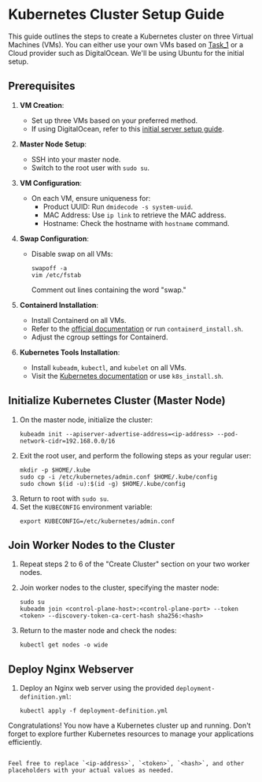 # Kubernetes Cluster Setup Guide

This guide outlines the steps to create a Kubernetes cluster on three Virtual Machines (VMs). You can either use your own VMs based on [Task_1](https://github.com/mhesfahani97/DigiNext-DevOps-BootCamp/tree/main/Task_1) or a Cloud provider such as DigitalOcean. We'll be using Ubuntu for the initial setup.

## Prerequisites

1. **VM Creation**:
   - Set up three VMs based on your preferred method.
   - If using DigitalOcean, refer to this [initial server setup guide](https://www.digitalocean.com/community/tutorials/initial-server-setup-with-ubuntu-20-04).

2. **Master Node Setup**:
   - SSH into your master node.
   - Switch to the root user with `sudo su`.

3. **VM Configuration**:
   - On each VM, ensure uniqueness for:
     - Product UUID: Run `dmidecode -s system-uuid`.
     - MAC Address: Use `ip link` to retrieve the MAC address.
     - Hostname: Check the hostname with `hostname` command.

4. **Swap Configuration**:
   - Disable swap on all VMs:
     ```
     swapoff -a
     vim /etc/fstab
     ```
     Comment out lines containing the word "swap."

5. **Containerd Installation**:
   - Install Containerd on all VMs.
   - Refer to the [official documentation](https://kubernetes.io/docs/setup/production-environment/container-runtimes/) or run `containerd_install.sh`.
   - Adjust the cgroup settings for Containerd.

6. **Kubernetes Tools Installation**:
   - Install `kubeadm`, `kubectl`, and `kubelet` on all VMs.
   - Visit the [Kubernetes documentation](https://kubernetes.io/docs/setup/production-environment/tools/kubeadm/install-kubeadm/) or use `k8s_install.sh`.

## Initialize Kubernetes Cluster (Master Node)

1. On the master node, initialize the cluster:
   ```
   kubeadm init --apiserver-advertise-address=<ip-address> --pod-network-cidr=192.168.0.0/16
   ```
2. Exit the root user, and perform the following steps as your regular user:
   ```
   mkdir -p $HOME/.kube
   sudo cp -i /etc/kubernetes/admin.conf $HOME/.kube/config
   sudo chown $(id -u):$(id -g) $HOME/.kube/config
   ```
3. Return to root with `sudo su`.
4. Set the `KUBECONFIG` environment variable:
   ```
   export KUBECONFIG=/etc/kubernetes/admin.conf
   ```

## Join Worker Nodes to the Cluster

1. Repeat steps 2 to 6 of the "Create Cluster" section on your two worker nodes.

2. Join worker nodes to the cluster, specifying the master node:
   ```
   sudo su
   kubeadm join <control-plane-host>:<control-plane-port> --token <token> --discovery-token-ca-cert-hash sha256:<hash>
   ```

3. Return to the master node and check the nodes:
   ```
   kubectl get nodes -o wide
   ```

## Deploy Nginx Webserver

1. Deploy an Nginx web server using the provided `deployment-definition.yml`:
   ```
   kubectl apply -f deployment-definition.yml
   ```

Congratulations! You now have a Kubernetes cluster up and running. Don't forget to explore further Kubernetes resources to manage your applications efficiently.
```

Feel free to replace `<ip-address>`, `<token>`, `<hash>`, and other placeholders with your actual values as needed.
